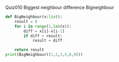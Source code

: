 Quiz010
Biggest neighbour difference
Bigneighbour

```py
def BigNeighbour(x:list):
    result = 0
    for i in range(1,len(x)):
        diff = x[i]-x[i-1]
        if diff > result:
            result = diff

    return result
print(BigNeighbour((1,2,3,5,8,9)))
```
